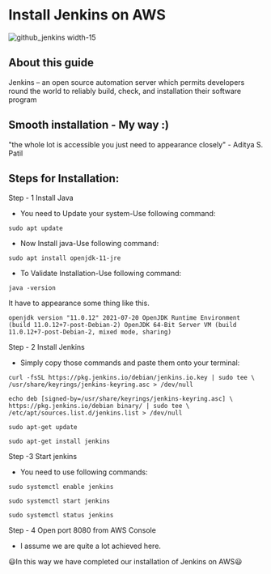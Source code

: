 # Install Jenkins on AWS

 ![github_jenkins width-15](https://github.com/adityap7/Markdown-Repo_/assets/6860928/8c3b165a-ca2c-4af7-9eaa-051ebf3dfcee)

## About this guide
Jenkins – an open source automation server which permits developers round the world to reliably build, check, and installation their software program

## Smooth installation - My way :)
"the whole lot is accessible you just need to appearance closely" - Aditya S. Patil

## Steps for Installation:
Step - 1 Install Java
  - You need to Update your system-Use following command:
  
   ```
  sudo apt update
  ```
  - Now Install java-Use following command:
  ```
  sudo apt install openjdk-11-jre
  ```
  - To Validate Installation-Use following command:
  ```
  java -version
  ```
  It have to appearance some thing like this.
  ```
  openjdk version "11.0.12" 2021-07-20 OpenJDK Runtime Environment (build 11.0.12+7-post-Debian-2) OpenJDK 64-Bit Server VM (build          11.0.12+7-post-Debian-2, mixed mode, sharing)
  ```
Step - 2 Install Jenkins
  - Simply copy those commands and paste them onto your terminal:
  ```
  curl -fsSL https://pkg.jenkins.io/debian/jenkins.io.key | sudo tee \   /usr/share/keyrings/jenkins-keyring.asc > /dev/null
  ```
  ```
  echo deb [signed-by=/usr/share/keyrings/jenkins-keyring.asc] \   https://pkg.jenkins.io/debian binary/ | sudo tee \                       /etc/apt/sources.list.d/jenkins.list > /dev/null
  ```
  ```
  sudo apt-get update
  ```
  ```
  sudo apt-get install jenkins
  ```
Step -3 Start jenkins
  - You need to use following commands:
  ```
  sudo systemctl enable jenkins
  ```
  ```
  sudo systemctl start jenkins
  ```
  ```
  sudo systemctl status jenkins
  ```
Step - 4 Open port 8080 from AWS Console
  - I assume we are quite a lot achieved here.

:smiley:In this way we have completed our installation of Jenkins on AWS:smiley:




  
